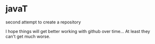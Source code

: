 javaT
=====

second attempt to create a repository

I hope things will get better working with github over time... At least they can't get much worse.
